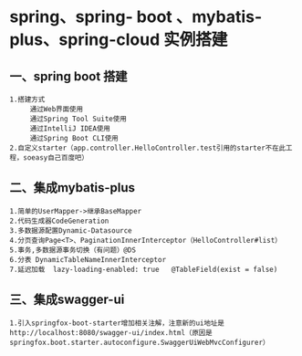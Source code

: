 # spring、spring- boot 、mybatis-plus、spring-cloud  实例搭建
## 一、spring boot 搭建
    1.搭建方式
         通过Web界面使用
         通过Spring Tool Suite使用
         通过IntelliJ IDEA使用
         通过Spring Boot CLI使用
    2.自定义starter（app.controller.HelloController.test引用的starter不在此工程，soeasy自己百度吧）

## 二、集成mybatis-plus
    1.简单的UserMapper->继承BaseMapper
    2.代码生成器CodeGeneration
    3.多数据源配置Dynamic-Datasource
    4.分页查询Page<T>、PaginationInnerInterceptor（HelloController#list）
    5.事务,多数据源事务切换（有问题）@DS
    6.分表 DynamicTableNameInnerInterceptor
    7.延迟加载  lazy-loading-enabled: true   @TableField(exist = false)
##   三、集成swagger-ui
    1.引入springfox-boot-starter增加相关注解，注意新的ui地址是http://localhost:8080/swagger-ui/index.html（原因是springfox.boot.starter.autoconfigure.SwaggerUiWebMvcConfigurer）